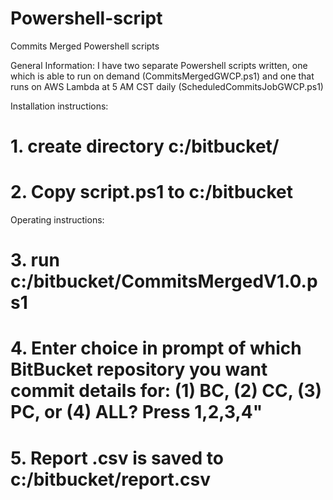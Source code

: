 # Powershell-script
Commits Merged Powershell scripts

General Information:
I have two separate Powershell scripts written, one which is able to run on demand (CommitsMergedGWCP.ps1) and one that runs on AWS Lambda at 5 AM CST daily (ScheduledCommitsJobGWCP.ps1)

Installation instructions: 
# 1. create directory c:/bitbucket/
# 2. Copy script.ps1 to c:/bitbucket

Operating instructions:
# 3. run c:/bitbucket/CommitsMergedV1.0.ps1
# 4. Enter choice in prompt of which BitBucket repository you want commit details for: (1) BC, (2) CC, (3) PC, or (4) ALL? Press 1,2,3,4"
# 5. Report .csv is saved to c:/bitbucket/report.csv
